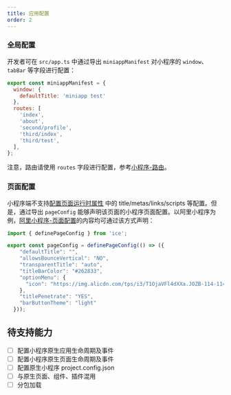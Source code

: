 ```yaml
---
title: 应用配置
order: 2
---
```


### 全局配置

开发者可在 `src/app.ts` 中通过导出 `miniappManifest` 对小程序的 `window`、`tabBar` 等字段进行配置：

```js title=src/app.ts
export const miniappManifest = {
  window: {
    defaultTitle: 'miniapp test'
  },
  routes: [
    'index',
    'about',
    'second/profile',
    'third/index',
    'third/test',
  ],
};
```

注意，路由请使用 `routes` 字段进行配置，参考[小程序-路由](./router)。

### 页面配置

小程序端不支持[配置页面运行时属性](../basic/page#获取页面初始数据) 中的 title/metas/links/scripts 等配置。但是，通过导出 `pageConfig` 能够声明该页面的小程序页面配置。以阿里小程序为例，[阿里小程序-页面配置](https://opendocs.alipay.com/mini/framework/page-json)的内容均可通过该方式声明：

```jsx title=src/pages/index.tsx
import { definePageConfig } from 'ice';

export const pageConfig = definePageConfig(() => ({
    "defaultTitle": "",
    "allowsBounceVertical": "NO",
    "transparentTitle": "auto",
    "titleBarColor": "#262833",
    "optionMenu": {
      "icon": "https://img.alicdn.com/tps/i3/T1OjaVFl4dXXa.JOZB-114-114.png"
    },
    "titlePenetrate": "YES",
    "barButtonTheme": "light"
  }));
```

## 待支持能力

- [ ] 配置小程序原生应用生命周期及事件
- [ ] 配置小程序原生页面生命周期及事件
- [ ] 配置原生小程序 project.config.json
- [ ] 与原生页面、组件、插件混用
- [ ] 分包加载
